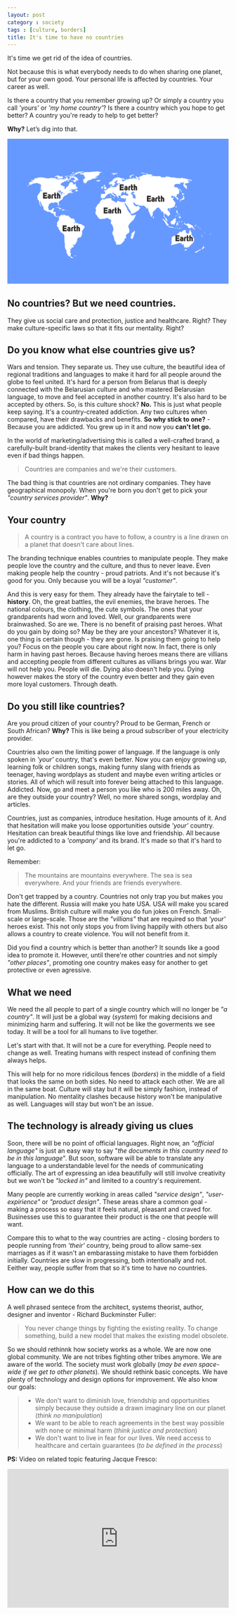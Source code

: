 ```yaml
---
layout: post
category : society
tags : [culture, borders]
title: It's time to have no countries
---
```


It's time we get rid of the idea of countries. 

Not because this is what everybody needs to do when sharing one planet, but for your own good. Your personal life is affected by countries. Your career as well.

Is there a country that you remember growing up? Or simply a country you call *'yours'* or *'my home country'*? Is there a country which you hope to get better? A country you're ready to help to get better?

**Why?** Let’s dig into that.

<p class="bleed_image">
    <a href="/graphics/cut/cover-no-countries.png"><img src="/graphics/cut/cover-no-countries.png" alt="World with no countries" class="bleed"></a>
</p>

## No countries? But we need countries.

They give us social care and protection, justice and healthcare. Right? They make culture-specific laws so that it fits our mentality. Right?

## Do you know what else countries give us?

Wars and tension. They separate us. They use culture, the beautiful idea of regional traditions and languages to make it hard for all people around the globe to feel united. It's hard for a person from Belarus that is deeply connected with the Belarusian culture and who mastered Belarusian language, to move and feel accepted in another country. It's also hard to be accepted by others. So, is this culture shock? **No.** This is just what people keep saying. It's a country-created addiction. Any two cultures when compared, have their drawbacks and benefits. **So why stick to one?** - Because you are addicted. You grew up in it and now you **can't let go.**

In the world of marketing/advertising this is called a well-crafted brand, a carefully-built brand-identity that makes the clients very hesitant to leave even if bad things happen. 

> Countries are companies and we're their customers.
 
The bad thing is that countries are not ordinary companies. They have geographical monopoly. When you're born you don't get to pick your *"country services provider"*. **Why?**

## Your country

> A country is a contract you have to follow, a country is a line drawn on a planet that doesn't care about lines. 

The branding technique enables countries to manipulate people. They make people love the country and the culture, and thus to never leave. Even making people help the country - proud patriots. And it's not because it's good for you. Only because you will be a loyal *"customer"*.

And this is very easy for them. They already have the fairytale to tell - **history**. Oh, the great battles, the evil enemies, the brave heroes. The national colours, the clothing, the cute symbols. The ones that your grandparents had worn and loved. Well, our grandparents were brainwashed. So are we. There is no benefit of praising past heroes. What do you gain by doing so? May be they are your ancestors? Whatever it is, one thing is certain though - they are gone. Is praising them going to help you? Focus on the people you care about right now. In fact, there is only harm in having past heroes. Because having heroes means there are villians and accepting people from different cultures as villians brings you war. War will not help you. People will die. Dying also doesn't help you. Dying however makes the story of the country even better and they gain even more loyal customers. Through death.

## Do you still like countries?

Are you proud citizen of your country? Proud to be German, French or South African? **Why?** This is like being a proud subscriber of your electricity provider.

Countries also own the limiting power of language. If the language is only spoken in *'your'* country, that's even better. Now you can enjoy growing up, learning folk or children songs, making funny slang with friends as teenager, having wordplays as student and maybe even writing articles or stories. All of which will result into forever being attached to this language. Addicted. Now, go and meet a person you like who is 200 miles away. Oh, are they outside your country? Well, no more shared songs, wordplay and articles. 

Countries, just as companies, introduce hesitation. Huge amounts of it. And that hesitation will make you loose opportunities outside *'your'* country. Hesitation can break beautiful things like love and friendship. All because you're addicted to a *'company'* and its brand. It's made so that it's hard to let go.

Remember: 

> The mountains are mountains everywhere. The sea is sea everywhere. And your friends are friends everywhere. 

Don't get trapped by a country. Countries not only trap you but makes you hate the different. Russia will make you hate USA. USA will make you scared from Muslims. British culture will make you do fun jokes on French. Small-scale or large-scale. Those are the *"villians"* that are required so that *'your'* heroes exist. This not only stops you from living happily with others but also allows a country to create violence. You will not benefit from it.

Did you find a country which is better than another? It sounds like a good idea to promote it. However, until there're other countries and not simply *"other places"*, promoting one country makes easy for another to get protective or even agressive.

## What we need

We need the all people to part of a single country which will no longer be *"a country"*. It will just be a global way (*system*) for making decisions and minimizing harm and suffering. It will not be like the goverments we see today. It will be a tool for all humans to live together. 

Let's start with that. It will not be a cure for everything. People need to change as well. Treating humans with respect instead of confining them always helps.

This will help for no more ridicilous fences (*borders*) in the middle of a field that looks the same on both sides. No need to attack each other. We are all in the same boat. Culture will stay but it will be simply fashion, instead of manipulation. No mentality clashes because history won't be manipulative as well. Languages will stay but won't be an issue.

## The technology is already giving us clues

Soon, there will be no point of official languages. Right now, an *"official language"* is just an easy way to say "*the documents in this country need to be in this language*". But soon, software will be able to translate any language to a understandable level for the needs of communicating officially. The art of expressing an idea beautifully will still involve creativity but we won't be *"locked in"* and limited to a country's requirement.

Many people are currently working in areas called *"service design"*, *"user-expirience"* or *"product design"*. These areas share a common goal - making a process so easy that it feels natural, pleasant and craved for. Businesses use this to guarantee their product is the one that people will want.

Compare this to what to the way countries are acting - closing borders to people running from *'their'* country, being proud to allow same-sex marriages as if it wasn't an embarassing mistake to have them forbidden initially. Countries are slow in progressing, both intentionally and not. Eeither way, people suffer from that so it's time to have no countries.

## How can we do this

A well phrased sentece from the architect, systems theorist, author, designer and inventor - Richard Buckminster Fuller:

> You never change things by fighting the existing reality. To change something, build a new model that makes the existing model obsolete.

So we should rethinnk how society works as a whole. We are now one global community. We are not tribes fighting other tribes anymore. We are aware of the world. The society must work globally (*may be even space-wide if we get to other planets*). We should rethink basic concepts. We have plenty of technology and design options for improvement. We also know our goals:

> - We don't want to diminish love, friendship and opportunities simply because they outside a drawn imaginary line on our planet (*think no manipulation*)
> - We want to be able to reach agreements in the best way possible with none or minimal harm (*think justice and protection*)
> - We don't want to live in fear for our lives. We need access to healthcare and certain guarantees (*to be defined in the process*)



**PS:** Video on related topic featuring Jacque Fresco:

<iframe width="100%" height="315" src="https://www.youtube.com/embed/pknmFHNLEJc" frameborder="0" allowfullscreen></iframe>
